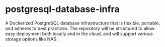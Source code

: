 # postgresql-database-infra
A Dockerized PostgreSQL database infrastructure that is flexible, portable, and adheres to best practices. The repository will be structured to allow easy deployment both locally and in the cloud, and will support various storage options like NAS.
